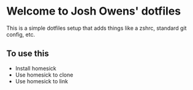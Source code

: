 # Welcome to Josh Owens' dotfiles

This is a simple dotfiles setup that adds things like a zshrc, standard git config, etc.

## To use this

* Install homesick
* Use homesick to clone
* Use homesick to link
